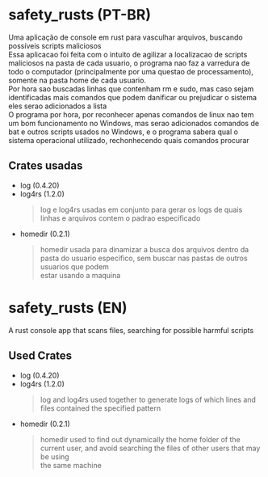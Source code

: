 # safety_rusts (PT-BR)
Uma aplicação de console em rust para vasculhar arquivos, buscando possíveis scripts maliciosos  
Essa aplicacao foi feita com o intuito de agilizar a localizacao de scripts maliciosos na pasta de cada usuario, o programa nao faz a varredura de todo o computador (principalmente por uma questao de processamento), somente na pasta home de cada usuario.  
Por hora sao buscadas linhas que contenham rm e sudo, mas caso sejam identificadas mais comandos que podem danificar ou prejudicar o sistema eles serao adicionados a lista  
O programa por hora, por reconhecer apenas comandos de linux nao tem um bom funcionamento no Windows, mas serao adicionados comandos de bat e outros scripts usados no Windows, e o programa sabera qual o sistema operacional utilizado, rechonhecendo quais comandos procurar

## Crates usadas

- log (0.4.20)
- log4rs (1.2.0)
	> log e log4rs usadas em conjunto para gerar os logs de quais linhas e arquivos contem o padrao especificado
- homedir (0.2.1)
	> homedir usada para dinamizar a busca dos arquivos dentro da pasta do usuario especifico, sem buscar nas pastas de outros usuarios que podem  
	estar usando a maquina

# safety_rusts (EN)
A rust console app that scans files, searching for possible harmful scripts

## Used Crates

- log (0.4.20)
- log4rs (1.2.0)
	> log and log4rs used together to generate logs of which lines and files contained the specified pattern
- homedir (0.2.1)
	> homedir used to find out dynamically the home folder of the current user, and avoid searching the files of other users that may be using  
	the same machine
